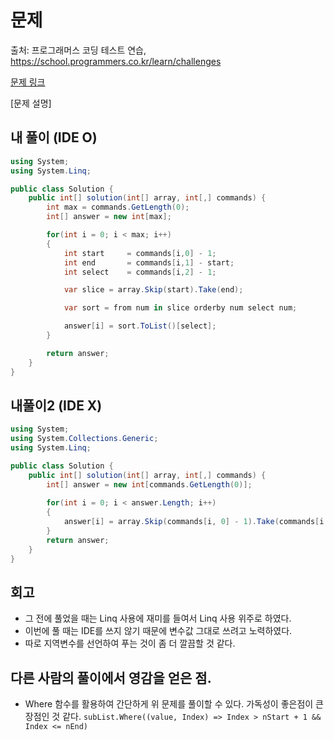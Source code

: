 # 문제
출처: 프로그래머스 코딩 테스트 연습, https://school.programmers.co.kr/learn/challenges

[문제 링크](https://school.programmers.co.kr/learn/courses/30/lessons/42748?language=csharp)


[문제 설명]



## 내 풀이 (IDE O)
``` C#
using System;
using System.Linq;

public class Solution {
    public int[] solution(int[] array, int[,] commands) {
        int max = commands.GetLength(0);
        int[] answer = new int[max];

        for(int i = 0; i < max; i++)
        {
            int start     = commands[i,0] - 1;
            int end       = commands[i,1] - start;
            int select    = commands[i,2] - 1;

            var slice = array.Skip(start).Take(end);

            var sort = from num in slice orderby num select num;

            answer[i] = sort.ToList()[select];
        }

        return answer;
    }
}
```

## 내풀이2 (IDE X)
``` C#
using System;
using System.Collections.Generic;
using System.Linq;

public class Solution {
    public int[] solution(int[] array, int[,] commands) {
        int[] answer = new int[commands.GetLength(0)];
        
        for(int i = 0; i < answer.Length; i++)
        {
            answer[i] = array.Skip(commands[i, 0] - 1).Take(commands[i,1] - commands[i,0] +1).OrderBy(n => n).ToArray()[commands[i,2]-1];
        }
        return answer;
    }
}
```

## 회고
- 그 전에 풀었을 때는 Linq 사용에 재미를 들여서 Linq 사용 위주로 하였다.
- 이번에 풀 때는 IDE를 쓰지 않기 때문에 변수값 그대로 쓰려고 노력하였다.
- 따로 지역변수를 선언하여 푸는 것이 좀 더 깔끔할 것 같다.

## 다른 사람의 풀이에서 영감을 얻은 점.
- Where 함수를 활용하여 간단하게 위 문제를 풀이할 수 있다.
  가독성이 좋은점이 큰 장점인 것 같다.
  `subList.Where((value, Index) => Index > nStart + 1 && Index <= nEnd)`  
